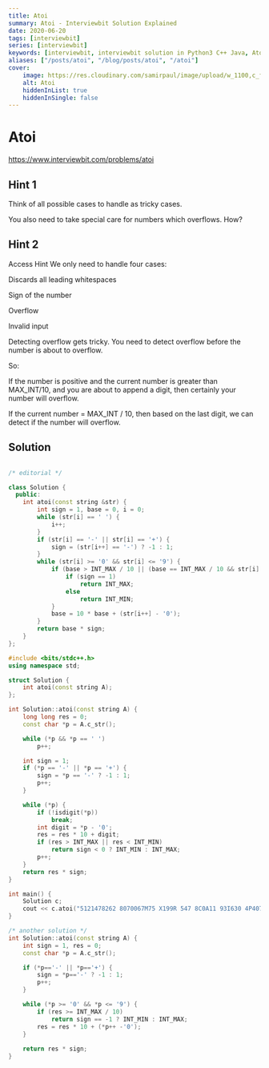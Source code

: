 ```yaml
---
title: Atoi
summary: Atoi - Interviewbit Solution Explained
date: 2020-06-20
tags: [interviewbit]
series: [interviewbit]
keywords: [interviewbit, interviewbit solution in Python3 C++ Java, Atoi solution]
aliases: ["/posts/atoi", "/blog/posts/atoi", "/atoi"]
cover:
    image: https://res.cloudinary.com/samirpaul/image/upload/w_1100,c_fit,co_rgb:FFFFFF,l_text:Arial_70_bold:Atoi - Solution Explained/problem-solving.webp
    alt: Atoi
    hiddenInList: true
    hiddenInSingle: false
---
```


# Atoi

https://www.interviewbit.com/problems/atoi



## Hint 1

Think of all possible cases to handle as tricky cases.

You also need to take special care for numbers which overflows. How?

## Hint 2

Access Hint
We only need to handle four cases:

Discards all leading whitespaces

Sign of the number

Overflow

Invalid input

Detecting overflow gets tricky. You need to detect overflow before the number is about to overflow.

So:

If the number is positive and the current number is greater than MAX_INT/10, and you are about to append a digit, then certainly your number will overflow.

If the current number = MAX_INT / 10, then based on the last digit, we can detect if the number will overflow.

## Solution

```cpp

/* editorial */

class Solution {
  public:
    int atoi(const string &str) {
        int sign = 1, base = 0, i = 0;
        while (str[i] == ' ') {
            i++;
        }
        if (str[i] == '-' || str[i] == '+') {
            sign = (str[i++] == '-') ? -1 : 1;
        }
        while (str[i] >= '0' && str[i] <= '9') {
            if (base > INT_MAX / 10 || (base == INT_MAX / 10 && str[i] - '0' > 7)) {
                if (sign == 1)
                    return INT_MAX;
                else
                    return INT_MIN;
            }
            base = 10 * base + (str[i++] - '0');
        }
        return base * sign;
    }
};

#include <bits/stdc++.h>
using namespace std;

struct Solution {
    int atoi(const string A);
};

int Solution::atoi(const string A) {
    long long res = 0;
    const char *p = A.c_str();

    while (*p && *p == ' ')
        p++;

    int sign = 1;
    if (*p == '-' || *p == '+') {
        sign = *p == '-' ? -1 : 1;
        p++;
    }

    while (*p) {
        if (!isdigit(*p))
            break;
        int digit = *p - '0';
        res = res * 10 + digit;
        if (res > INT_MAX || res < INT_MIN)
            return sign < 0 ? INT_MIN : INT_MAX;
        p++;
    }
    return res * sign;
}

int main() {
    Solution c;
    cout << c.atoi("5121478262 8070067M75 X199R 547 8C0A11 93I630 4P4071 029W433619 M3 5 14703818 776366059B9O43393") << endl;
}

/* another solution */
int Solution::atoi(const string A) {
    int sign = 1, res = 0;
    const char *p = A.c_str();

    if (*p=='-' || *p=='+') {
        sign = *p=='-' ? -1 : 1;
        p++;
    }

    while (*p >= '0' && *p <= '9') {
        if (res >= INT_MAX / 10)
            return sign == -1 ? INT_MIN : INT_MAX;
        res = res * 10 + (*p++ -'0');
    }
    
    return res * sign;
}

```